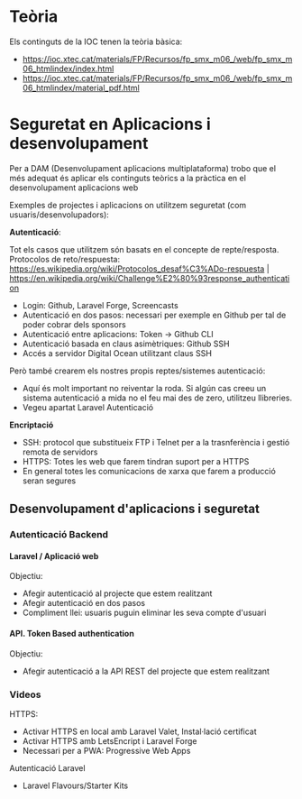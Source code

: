 # Teòria 

Els continguts de la IOC tenen la teòria bàsica:
- https://ioc.xtec.cat/materials/FP/Recursos/fp_smx_m06_/web/fp_smx_m06_htmlindex/index.html
- https://ioc.xtec.cat/materials/FP/Recursos/fp_smx_m06_/web/fp_smx_m06_htmlindex/material_pdf.html

# Seguretat en Aplicacions i desenvolupament

Per a DAM (Desenvolupament aplicacions multiplataforma) trobo que el més adequat és aplicar els continguts teòrics a la pràctica en el desenvolupament aplicacions web

Exemples de projectes i aplicacions on utilitzem seguretat (com usuaris/desenvolupadors):

**Autenticació**:

Tot els casos que utilitzem són basats en el concepte de repte/resposta. Protocolos de reto/respuesta: https://es.wikipedia.org/wiki/Protocolos_desaf%C3%ADo-respuesta | https://en.wikipedia.org/wiki/Challenge%E2%80%93response_authentication
- Login: Github, Laravel Forge, Screencasts
- Autenticació en dos pasos: necessari per exemple en Github per tal de poder cobrar dels sponsors
- Autenticació entre aplicacions: Token -> Github CLI
- Autenticació basada en claus asimètriques: Github SSH
- Accés a servidor Digital Ocean utilitzant claus SSH

Però també crearem els nostres propis reptes/sistemes autenticació:
- Aquí és molt important no reiventar la roda. Si algún cas creeu un sistema autenticació a mida no el feu mai des de zero, utilitzeu llibreries.
- Vegeu apartat Laravel Autenticació

**Encriptació**
- SSH: protocol que substitueix FTP i Telnet per a la trasnferència i gestió remota de servidors
- HTTPS: Totes les web que farem tindran suport per a HTTPS
- En general totes les comunicacions de xarxa que farem a producció seran segures

## Desenvolupament d'aplicacions i seguretat

### Autenticació Backend

#### Laravel / Aplicació web

Objectiu:
- Afegir autenticació al projecte que estem realitzant
- Afegir autenticació en dos pasos
- Compliment llei: usuaris puguin eliminar les seva compte d'usuari

#### API. Token Based authentication

Objectiu:
- Afegir autenticació a la API REST del projecte que estem realitzant

### Videos

HTTPS:
- Activar HTTPS en local amb Laravel Valet, Instal·lació certificat
- Activar HTTPS amb LetsEncript i Laravel Forge
- Necessari per a PWA: Progressive Web Apps

Autenticació Laravel
- Laravel Flavours/Starter Kits
